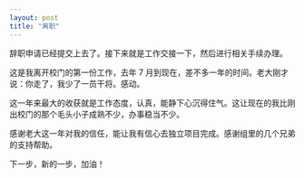 ```yaml
---
layout: post
title: "离职"
---
```


辞职申请已经提交上去了。接下来就是工作交接一下，然后进行相关手续办理。

这是我离开校门的第一份工作，去年 7 月到现在，差不多一年的时间。老大刚才说：你走了，我少了一员干将。感动。

这一年来最大的收获就是工作态度，认真，能静下心沉得住气。这让现在的我比刚出校门的那个毛头小子成熟不少，办事稳当不少。

感谢老大这一年对我的信任，能让我有信心去独立项目完成。感谢组里的几个兄弟的支持帮助。

下一步，新的一步，加油！

